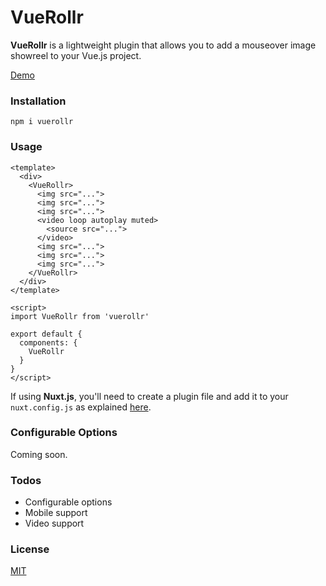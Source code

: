 # VueRollr

**VueRollr** is a lightweight plugin that allows you to add a mouseover image showreel to your Vue.js project.

[Demo](https://vuerollr.japick.io/)

### Installation

`npm i vuerollr`

### Usage

```
<template>
  <div>
    <VueRollr>
      <img src="...">
      <img src="...">
      <img src="...">
      <video loop autoplay muted>
        <source src="...">
      </video>
      <img src="...">
      <img src="...">
      <img src="...">
    </VueRollr>
  </div>
</template>

<script>
import VueRollr from 'vuerollr'

export default {
  components: {
    VueRollr
  }
}
</script>
```

If using **Nuxt.js**, you'll need to create a plugin file and add it to your `nuxt.config.js` as explained [here](https://nuxtjs.org/guide/plugins/#vue-plugins).

### Configurable Options

Coming soon.

### Todos

 - Configurable options
 - Mobile support
 - Video support

### License

[MIT](https://github.com/japick/vuerollr/blob/master/LICENSE)